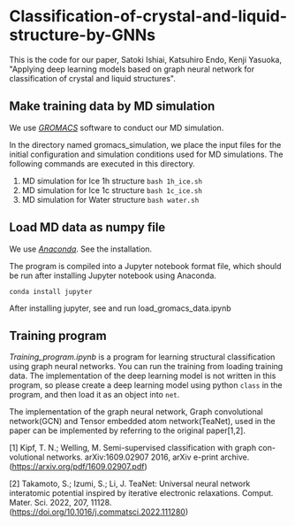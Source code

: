 # Classification-of-crystal-and-liquid-structure-by-GNNs

This is the code for our paper, Satoki Ishiai, Katsuhiro Endo, Kenji Yasuoka, "Applying deep learning models based on graph neural network for classification of crystal and liquid structures".

## Make training data by MD simulation
We use *[GROMACS](https://manual.gromacs.org/current/index.html)* software to conduct our MD simulation.

In the directory named gromacs_simulation, we place the input files for the initial configuration and simulation conditions used for MD simulations. The following commands are executed in this directory.

1. MD simulation for Ice 1h structure
`bash 1h_ice.sh`
2. MD simulation for Ice 1c structure
`bash 1c_ice.sh`
3. MD simulation for Water structure
`bash water.sh`

## Load MD data as numpy file
We use *[Anaconda](https://www.anaconda.com/products/distribution)*. See the installation.

The program is compiled into a Jupyter notebook format file, which should be run after installing Jupyter notebook using Anaconda.

`conda install jupyter`

After installing jupyter, see and run load_gromacs_data.ipynb

## Training program
*Training_program.ipynb* is a program for learning structural classification using graph neural networks. You can run the training from loading training data. The implementation of the deep learning model is not written in this program, so please create a deep learning model using python `class` in the program, and then load it as an object into `net`.

The implementation of the graph neural network, Graph convolutional network(GCN) and Tensor embedded atom network(TeaNet), used in the paper can be implemented by referring to the original paper[1,2].

[1]  Kipf, T. N.; Welling, M. Semi-supervised classification with graph con-
volutional networks. arXiv:1609.02907 2016, arXiv e-print archive.
(https://arxiv.org/pdf/1609.02907.pdf)

[2] Takamoto, S.; Izumi, S.; Li, J. TeaNet: Universal neural network interatomic potential
inspired by iterative electronic relaxations. Comput. Mater. Sci. 2022, 207, 11128. (https://doi.org/10.1016/j.commatsci.2022.111280)
